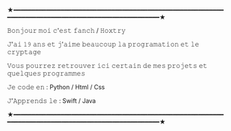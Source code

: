 
★━━━━━━━━━━━━━━━━━━━━━━━━━━━━━━━━━━━━━━━━━━━━━━━━━━━━━━━━━━━━━━━━━━━━━━━━━━━━━━━━━━━━━━━━━━━━━━━━━━━━★

 𝙱𝚘𝚗𝚓𝚘𝚞𝚛 𝚖𝚘𝚒 𝚌'𝚎𝚜𝚝 𝚏𝚊𝚗𝚌𝚑 / 𝙷𝚘𝚡𝚝𝚛𝚢

 𝙹'𝚊𝚒 𝟷𝟿 𝚊𝚗𝚜 𝚎𝚝 𝚓'𝚊𝚒𝚖𝚎 𝚋𝚎𝚊𝚞𝚌𝚘𝚞𝚙 𝚕𝚊 𝚙𝚛𝚘𝚐𝚛𝚊𝚖𝚊𝚝𝚒𝚘𝚗 𝚎𝚝 𝚕𝚎 𝚌𝚛𝚢𝚙𝚝𝚊𝚐𝚎

 𝚅𝚘𝚞𝚜 𝚙𝚘𝚞𝚛𝚛𝚎𝚣 𝚛𝚎𝚝𝚛𝚘𝚞𝚟𝚎𝚛 𝚒𝚌𝚒 𝚌𝚎𝚛𝚝𝚊𝚒𝚗 𝚍𝚎 𝚖𝚎𝚜 𝚙𝚛𝚘𝚓𝚎𝚝𝚜 𝚎𝚝 𝚚𝚞𝚎𝚕𝚚𝚞𝚎𝚜 𝚙𝚛𝚘𝚐𝚛𝚊𝚖𝚖𝚎𝚜 

 𝙹𝚎 𝚌𝚘𝚍𝚎 𝚎𝚗 : Python / Html / Css

 𝙹'𝙰𝚙𝚙𝚛𝚎𝚗𝚍𝚜 𝚕𝚎 : Swift / Java </p>

★━━━━━━━━━━━━━━━━━━━━━━━━━━━━━━━━━━━━━━━━━━━━━━━━━━━━━━━━━━━━━━━━━━━━━━━━━━━━━━━━━━━━━━━━━━━━━━━━━━━━★


                                                 

